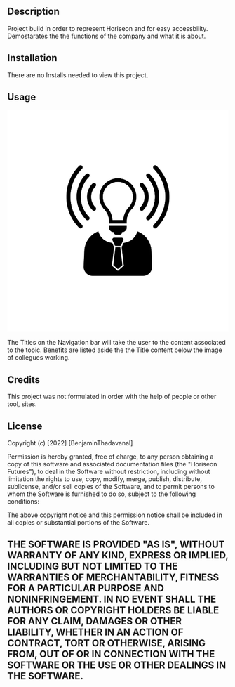 <HORISEON WEB DEVELOPMENT>

## Description

Project build in order to represent Horiseon and for easy accessbility. Demostarates the the functions of the company and what it is about. 



## Installation

There are no Installs needed to view this project. 

## Usage
![Alt text](assets/images/brand-awareness.png)

The Titles on the Navigation bar will take the user to the content associated to the topic. Benefits are listed aside the the Title content below the image of collegues working. 

## Credits

This project was not formulated in order with the help of people or other tool, sites. 

## License

Copyright (c) [2022] [BenjaminThadavanal]

Permission is hereby granted, free of charge, to any person obtaining a copy
of this software and associated documentation files (the "Horiseon Futures"), to deal
in the Software without restriction, including without limitation the rights
to use, copy, modify, merge, publish, distribute, sublicense, and/or sell
copies of the Software, and to permit persons to whom the Software is
furnished to do so, subject to the following conditions:

The above copyright notice and this permission notice shall be included in all
copies or substantial portions of the Software.

THE SOFTWARE IS PROVIDED "AS IS", WITHOUT WARRANTY OF ANY KIND, EXPRESS OR
IMPLIED, INCLUDING BUT NOT LIMITED TO THE WARRANTIES OF MERCHANTABILITY,
FITNESS FOR A PARTICULAR PURPOSE AND NONINFRINGEMENT. IN NO EVENT SHALL THE
AUTHORS OR COPYRIGHT HOLDERS BE LIABLE FOR ANY CLAIM, DAMAGES OR OTHER
LIABILITY, WHETHER IN AN ACTION OF CONTRACT, TORT OR OTHERWISE, ARISING FROM,
OUT OF OR IN CONNECTION WITH THE SOFTWARE OR THE USE OR OTHER DEALINGS IN THE
SOFTWARE.
---





